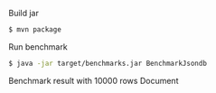 Build jar

```bash
$ mvn package
```

Run benchmark
```bash
$ java -jar target/benchmarks.jar BenchmarkJsondb
```

Benchmark result
with 10000 rows Document

```

```
